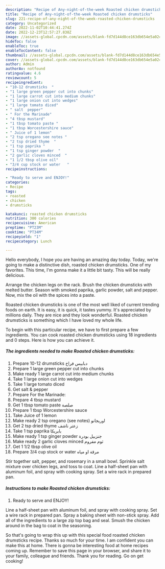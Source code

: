 ```yaml
---
description: "Recipe of Any-night-of-the-week Roasted chicken drumsticks"
title: "Recipe of Any-night-of-the-week Roasted chicken drumsticks"
slug: 221-recipe-of-any-night-of-the-week-roasted-chicken-drumsticks
category: Uncategorized
date: 2022-11-02T10:44:41.274Z
date: 2022-12-23T12:57:27.838Z
image: //assets-global.cpcdn.com/assets/blank-fd7d144d8ce163db654e5a02c40b08a2775adb7897d16e4062681dc7e1b2800f.png
hideToc: false
enableToc: true
enableTocContent: false
thumbnail: //assets-global.cpcdn.com/assets/blank-fd7d144d8ce163db654e5a02c40b08a2775adb7897d16e4062681dc7e1b2800f.png
cover: //assets-global.cpcdn.com/assets/blank-fd7d144d8ce163db654e5a02c40b08a2775adb7897d16e4062681dc7e1b2800f.png
author: Admin
authorAv: notfound
ratingvalue: 4.6
reviewcount: 5
recipeingredient:
- "10-12 drumsticks  "
- "1 large green pepper cut into chunks"
- "1 large carrot cut into medium chunks"
- "1 large onion cut into wedges"
- "1 large tomato diced"
- " salt  pepper"
- " For the Marinade"
- "4 tbsp mustard"
- "1 tbsp tomato paste "
- "1 tbsp Worcestershire sauce"
- " Juice of 1 lemon"
- "2 tsp oregano see notes "
- "2 tsp dried thyme  "
- "1 tsp paprika "
- "1 tsp ginger powder  "
- "2 garlic cloves minced  "
- "1 1/2 tbsp olive oil"
- "3/4 cup stock or water   "
recipeinstructions:

- "Ready to serve and ENJOY!"
categories:
- Recipe
tags:
- roasted
- chicken
- drumsticks

katakunci: roasted chicken drumsticks 
nutrition: 300 calories
recipecuisine: American
preptime: "PT23M"
cooktime: "PT34M"
recipeyield: "1"
recipecategory: Lunch

---
```



Hello everybody, I hope you are having an amazing day today. Today, we're going to make a distinctive dish, roasted chicken drumsticks. One of my favorites. This time, I'm gonna make it a little bit tasty. This will be really delicious.

Arrange the chicken legs on the rack. Brush the chicken drumsticks with melted butter. Season with smoked paprika, garlic powder, salt and pepper. Now, mix the oil with the spices into a paste.

Roasted chicken drumsticks is one of the most well liked of current trending foods on earth. It is easy, it is quick, it tastes yummy. It's appreciated by millions daily. They are nice and they look wonderful. Roasted chicken drumsticks is something which I have loved my whole life.


To begin with this particular recipe, we have to first prepare a few ingredients. You can cook roasted chicken drumsticks using 18 ingredients and 0 steps. Here is how you can achieve it.

<!--inarticleads1-->

##### The ingredients needed to make Roasted chicken drumsticks:

1. Prepare 10-12 drumsticks دبابيس فراخ
1. Prepare 1 large green pepper cut into chunks
1. Make ready 1 large carrot cut into medium chunks
1. Take 1 large onion cut into wedges
1. Take 1 large tomato diced
1. Get  salt &amp; pepper
1. Prepare  For the Marinade:
1. Prepare 4 tbsp mustard
1. Get 1 tbsp tomato paste صلصة
1. Prepare 1 tbsp Worcestershire sauce
1. Take  Juice of 1 lemon
1. Make ready 2 tsp oregano (see notes) اوريجانو
1. Get 2 tsp dried thyme زعتر ناشف
1. Take 1 tsp paprika بابريكا
1. Make ready 1 tsp ginger powder جنزبيل بودرة
1. Make ready 2 garlic cloves minced ثوم مفروم
1. Get 1 1/2 tbsp olive oil
1. Prepare 3/4 cup stock or water مرقة او مياه


Stir together salt, pepper, and rosemary in a small bowl. Sprinkle salt mixture over chicken legs, and toss to coat. Line a half-sheet pan with aluminum foil, and spray with cooking spray. Set a wire rack in prepared pan. 

<!--inarticleads2-->

##### Instructions to make Roasted chicken drumsticks:


1. Ready to serve and ENJOY!

Line a half-sheet pan with aluminum foil, and spray with cooking spray. Set a wire rack in prepared pan. Spray a baking sheet with non-stick spray. Add all of the ingredients to a large zip top bag and seal. Smush the chicken around in the bag to coat in the seasoning. 

So that's going to wrap this up with this special food roasted chicken drumsticks recipe. Thanks so much for your time. I am confident you can make this at home. There is gonna be interesting food at home recipes coming up. Remember to save this page in your browser, and share it to your family, colleague and friends. Thank you for reading. Go on get cooking!
